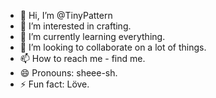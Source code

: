 - 👋 Hi, I’m @TinyPattern
- 👀 I’m interested in crafting.
- 🌱 I’m currently learning everything.
- 💞️ I’m looking to collaborate on a lot of things.
- 📫 How to reach me - find me.
- 😄 Pronouns: sheee-sh. 
- ⚡ Fun fact: Löve.

<!---
TinyPattern/TinyPattern is a ✨ special ✨ repository because its `README.md` (this file) appears on your GitHub profile.
You can click the Preview link to take a look at your changes.
--->
